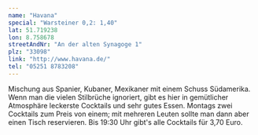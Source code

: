 ```yaml
---
name: "Havana"
special: "Warsteiner 0,2: 1,40"
lat: 51.719238
lon: 8.758678
streetAndNr: "An der alten Synagoge 1"
plz: "33098"
link: "http://www.havana.de/"
tel: "05251 8783208"
---
```

Mischung aus Spanier, Kubaner, Mexikaner mit einem Schuss Südamerika. Wenn man die vielen Stilbrüche ignoriert, gibt es hier in gemütlicher Atmosphäre leckerste Cocktails und sehr gutes Essen. Montags zwei Cocktails zum Preis von einem; mit mehreren Leuten sollte man dann aber einen Tisch reservieren. Bis 19:30 Uhr gibt's alle Cocktails für 3,70 Euro.